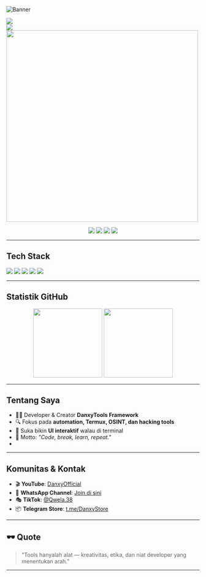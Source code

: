   ![Banner](https://github.com/NgakuNgakuDevTapiScRecodePunyaGw/NgakuNgakuDevTapiScRecodePunyaGw/blob/main/Tak%20berjudul37_20250919183626.png)

  <img src="https://count.getloli.com/get/@:hackirby?darkmode=0"/>
  <br>
  
  <img src="https://skillicons.dev/icons?i=html,css,js,py,go,java">
  <br>

  <img src="https://github-widgetbox.vercel.app/api/profile?username=hackirby&data=followers,repositories,stars&theme=darkmode" width=500>
  <br>
  
<p align="center">
  <a href="https://www.youtube.com/@DanxyOfficial"><img src="https://img.shields.io/badge/YouTube-DanxyOfficial-red?style=for-the-badge&logo=youtube"></a>
  <a href="https://whatsapp.com/channel/0029VaznZlq7z4kW00unHZ0e"><img src="https://img.shields.io/badge/WhatsApp-Channel-green?style=for-the-badge&logo=whatsapp"></a>
  <a href="https://www.tiktok.com/@Qwela.38"><img src="https://img.shields.io/badge/TikTok-Qwela.38-black?style=for-the-badge&logo=tiktok"></a>
  <a href="https://t.me/DanxyStore"><img src="https://img.shields.io/badge/Telegram-DanxyStore-blue?style=for-the-badge&logo=telegram"></a>
</p>

---

## **Tech Stack**
<p align="left">
  <img src="https://img.shields.io/badge/Bash-121011?style=for-the-badge&logo=gnu-bash&logoColor=white"/>
  <img src="https://img.shields.io/badge/Linux-121011?style=for-the-badge&logo=linux&logoColor=yellow"/>
  <img src="https://img.shields.io/badge/Termux-121011?style=for-the-badge&logo=android&logoColor=green"/>
  <img src="https://img.shields.io/badge/Python-121011?style=for-the-badge&logo=python&logoColor=blue"/>
  <img src="https://img.shields.io/badge/GitHub-121011?style=for-the-badge&logo=github&logoColor=white"/>
</p>

---

## **Statistik GitHub**
<p align="center">
  <img src="https://github-readme-stats.vercel.app/api?username=NgakuNgakuDevTapiScRecodePunyaGw&show_icons=true&theme=tokyonight&count_private=true" height="180em"/>
  <img src="https://github-readme-stats.vercel.app/api/top-langs/?username=NgakuNgakuDevTapiScRecodePunyaGw&layout=compact&theme=tokyonight" height="180em"/>
</p>

---

## **Tentang Saya**
- 👨‍💻 Developer & Creator **DanxyTools Framework**  
- 🔍 Fokus pada **automation, Termux, OSINT, dan hacking tools**  
- 🎨 Suka bikin **UI interaktif** walau di terminal  
- 🎯 Motto: *"Code, break, learn, repeat."*
- 
---

## **Komunitas & Kontak**
- 🎬 **YouTube**: [DanxyOfficial](https://www.youtube.com/@DanxyOfficial)  
- 💬 **WhatsApp Channel**: [Join di sini](https://whatsapp.com/channel/0029VaznZlq7z4kW00unHZ0e)  
- 🎭 **TikTok**: [@Qwela.38](https://www.tiktok.com/@Qwela.38)  
- 📦 **Telegram Store**: [t.me/DanxyStore](https://t.me/DanxyStore)  

---

## 🕶️ Quote
> "Tools hanyalah alat — kreativitas, etika, dan niat developer yang menentukan arah."

---

